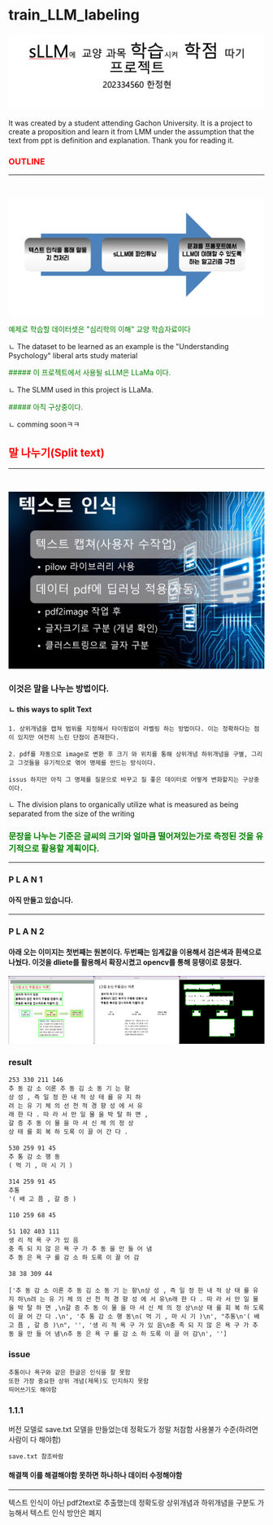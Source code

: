 # train_LLM_labeling

![img](image/projec_name.png)

It was created by a student attending Gachon University. It is a project to create a proposition and learn it from LMM under the assumption that the text from ppt is definition and explanation. Thank you for reading it.

<span style="color:red">
<h3> OUTLINE </h3>
</span>

<hr>
<br>

![img](image/outline_image.png)

<span style="color:green">
 예제로 학습할 데이터셋은 "심리학의 이해" 교양 학습자료이다
</span>

 ㄴ The dataset to be learned as an example is the "Understanding Psychology" liberal arts study material


<span style="color:green">
##### 이 프로젝트에서 사용될 sLLM은 LLaMa 이다.
</span>

 ㄴ The SLMM used in this project is LLaMa.


<span style="color:green">
##### 아직 구상중이다.
</span>

 ㄴ comming soonㅋㅋ


<span style="color:red">
<h2> 말 나누기(Split text) </h2>
</span>

<hr>
<br>



![img](image/split_list.png)

### 이것은 말을 나누는 방법이다.
#### ㄴ this ways to split Text 

    1. 상위개념을 캡쳐 범위를 지정해서 타이핑없이 라벨링 하는 방법이다. 이는 정확하다는 점이 있지만 여전히 느린 단점이 존재한다.

    2. pdf를 자동으로 image로 변환 후 크기 와 위치를 통해 상위개념 하위개념을 구별, 그리고 그것들을 유기적으로 엮어 명제를 만드는 방식이다.

    issus 하지만 아직 그 명제를 질문으로 바꾸고 질 좋은 데이터로 어떻게 변화할지는 구상중이다.

ㄴ The division plans to organically utilize what is measured as being separated from the size of the writing


<span style="color:green">
<h3>
문장을 나누는 기준은 글씨의 크기와 얼마큼 떨어져있는가로 측정된 것을 유기적으로 활용할 계획이다.
</h3>
</span>

<hr>

### P L A N 1

#### 아직 만들고 있습니다.

<hr>

### P L A N 2

#### 아래 오는 이미지는 첫번째는 원본이다. 두번째는 임계값을 이용해서 검은색과 흰색으로 나눴다. 이것을 dliete를 활용해서 확장시켰고 opencv를 통해 뭉탱이로 뭉쳤다.


![img](image/github_detect_text_clusting.png)

### result
```
253 330 211 146
추 동 감 소 이론 추 동 김 소 동 기 는 항
상 성 , 즉 일 정 한 내 적 상 태 를 유 지 하
려 는 유 기 체 의 선 천 적 경 향 성 에 서 유
래 한 다 . 따 라 서 만 일 물 을 박 탈 하 면 ,
갈 증 추 동 이 물 을 마 셔 신 체 의 정 상
상 태 를 회 복 하 도록 이 끌 어 간 다 .

530 259 91 45
추 통 감 소 행 동
( 먹 기 , 마 시 기 )

314 259 91 45
추통
'( 배 고 픔 , 갈 증 )

110 259 68 45

51 102 403 111
생 리 적 욕 구 가 있 음
충 족 되 지 않 은 욕 구 가 추 동 을 만 들 어 냄
추 동 은 욕 구 를 감 소 하 도록 이 끌 어 감

38 38 309 44

['추 동 감 소 이론 추 동 김 소 동 기 는 항\n상 성 , 즉 일 정 한 내 적 상 태 를 유 지 하\n려 는 유 기 체 의 선 천 적 경 향 성 에 서 유\n래 한 다 . 따 라 서 만 일 물 을 박 탈 하 면 ,\n갈 증 추 동 이 물 을 마 셔 신 체 의 정 상\n상 태 를 회 복 하 도록 이 끌 어 간 다 .\n', '추 통 감 소 행 동\n( 먹 기 , 마 시 기 )\n', "추통\n'( 배 고 픔 , 갈 증 )\n", '', '생 리 적 욕 구 가 있 음\n충 족 되 지 않 은 욕 구 가 추 동 을 만 들 어 냄\n추 동 은 욕 구 를 감 소 하 도록 이 끌 어 감\n', '']
```

### issue

    추통이나 욕구와 같은 한글은 인식을 잘 못함
    또한 가장 중요한 상위 개념(제목)도 인지하지 못함
    띄어쓰기도 해야함

### 1.1.1
버전 모델로 save.txt 모델을 만들었는데 정확도가 정말 처참함 사용불가 수준(하려면 사람이 다 해야함)

    save.txt 참조바람

#### 해결책 이를 해결해야함 못하면 하나하나 데이터 수정해야함


<hr>

텍스트 인식이 아닌 pdf2text로 추출했는데 정확도랑 상위개념과 하위개념을 구분도 가능해서 텍스트 인식 방안은 폐지
